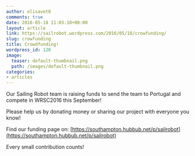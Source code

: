 ```yaml
---
author: elisavet8
comments: true
date: 2016-05-18 11:03:10+00:00
layout: article
link: https://sailrobot.wordpress.com/2016/05/18/crowfunding/
slug: crowfunding
title: Crowdfunding!
wordpress_id: 120
image:
  teaser: default-thumbnail.png
  path: /images/default-thumbnail.png
categories:
- articles
---
```


Our Sailing Robot team is raising funds to send the team to Portugal and compete in WRSC2016 this September!

Please help us by donating money or sharing our project with everyone you know!

Find our funding page on: [https://southampton.hubbub.net/p/sailrobot](https://southampton.hubbub.net/p/sailrobot)




Every small contribution counts!
